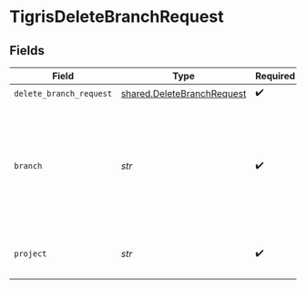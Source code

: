 # TigrisDeleteBranchRequest


## Fields

| Field                                                                                                              | Type                                                                                                               | Required                                                                                                           | Description                                                                                                        |
| ------------------------------------------------------------------------------------------------------------------ | ------------------------------------------------------------------------------------------------------------------ | ------------------------------------------------------------------------------------------------------------------ | ------------------------------------------------------------------------------------------------------------------ |
| `delete_branch_request`                                                                                            | [shared.DeleteBranchRequest](../../models/shared/deletebranchrequest.md)                                           | :heavy_check_mark:                                                                                                 | N/A                                                                                                                |
| `branch`                                                                                                           | *str*                                                                                                              | :heavy_check_mark:                                                                                                 | Name of the database branch to delete. <p></p>**Note**: `main` branch cannot be deleted, use DeleteProject instead |
| `project`                                                                                                          | *str*                                                                                                              | :heavy_check_mark:                                                                                                 | Delete a database branch in this project                                                                           |